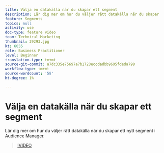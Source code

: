 ```yaml
---
title: Välja en datakälla när du skapar ett segment
description: Lär dig mer om hur du väljer rätt datakälla när du skapar ett nytt segment i Audience Manager.
feature: Segments
topics: null
activity: use
doc-type: feature video
team: Technical Marketing
thumbnail: 39293.jpg
kt: 6055
role: Business Practitioner
level: Beginner
translation-type: tm+mt
source-git-commit: a7dc335e75697a7b1720eccdadbb9605fdeda798
workflow-type: tm+mt
source-wordcount: '58'
ht-degree: 1%

---
```



# Välja en datakälla när du skapar ett segment

Lär dig mer om hur du väljer rätt datakälla när du skapar ett nytt segment i Audience Manager.

>[!VIDEO](https://video.tv.adobe.com/v/39293/?quality=12&learn=on)
